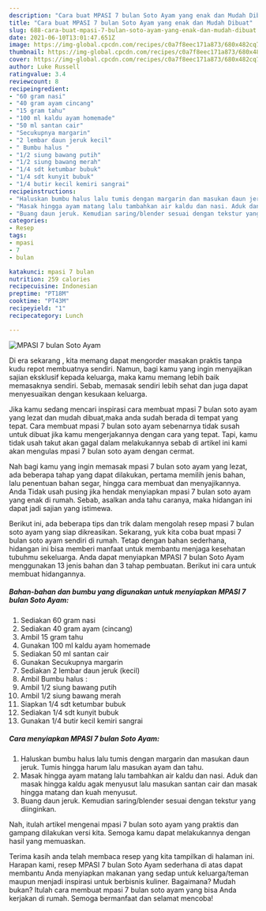 ```yaml
---
description: "Cara buat MPASI 7 bulan Soto Ayam yang enak dan Mudah Dibuat"
title: "Cara buat MPASI 7 bulan Soto Ayam yang enak dan Mudah Dibuat"
slug: 688-cara-buat-mpasi-7-bulan-soto-ayam-yang-enak-dan-mudah-dibuat
date: 2021-06-10T13:01:47.651Z
image: https://img-global.cpcdn.com/recipes/c0a7f8eec171a873/680x482cq70/mpasi-7-bulan-soto-ayam-foto-resep-utama.jpg
thumbnail: https://img-global.cpcdn.com/recipes/c0a7f8eec171a873/680x482cq70/mpasi-7-bulan-soto-ayam-foto-resep-utama.jpg
cover: https://img-global.cpcdn.com/recipes/c0a7f8eec171a873/680x482cq70/mpasi-7-bulan-soto-ayam-foto-resep-utama.jpg
author: Luke Russell
ratingvalue: 3.4
reviewcount: 8
recipeingredient:
- "60 gram nasi"
- "40 gram ayam cincang"
- "15 gram tahu"
- "100 ml kaldu ayam homemade"
- "50 ml santan cair"
- "Secukupnya margarin"
- "2 lembar daun jeruk kecil"
- " Bumbu halus "
- "1/2 siung bawang putih"
- "1/2 siung bawang merah"
- "1/4 sdt ketumbar bubuk"
- "1/4 sdt kunyit bubuk"
- "1/4 butir kecil kemiri sangrai"
recipeinstructions:
- "Haluskan bumbu halus lalu tumis dengan margarin dan masukan daun jeruk. Tumis hingga harum lalu masukan ayam dan tahu."
- "Masak hingga ayam matang lalu tambahkan air kaldu dan nasi. Aduk dan masak hingga kaldu agak menyusut lalu masukan santan cair dan masak hingga matang dan kuah menyusut."
- "Buang daun jeruk. Kemudian saring/blender sesuai dengan tekstur yang diinginkan."
categories:
- Resep
tags:
- mpasi
- 7
- bulan

katakunci: mpasi 7 bulan 
nutrition: 259 calories
recipecuisine: Indonesian
preptime: "PT18M"
cooktime: "PT43M"
recipeyield: "1"
recipecategory: Lunch

---
```



![MPASI 7 bulan Soto Ayam](https://img-global.cpcdn.com/recipes/c0a7f8eec171a873/680x482cq70/mpasi-7-bulan-soto-ayam-foto-resep-utama.jpg)

Di era  sekarang , kita memang dapat mengorder masakan praktis tanpa kudu repot membuatnya sendiri. Namun, bagi kamu yang ingin menyajikan sajian eksklusif kepada keluarga, maka kamu memang lebih baik memasaknya sendiri. Sebab, memasak sendiri lebih sehat dan juga dapat menyesuaikan dengan kesukaan keluarga.

Jika kamu sedang mencari inspirasi cara membuat mpasi 7 bulan soto ayam yang lezat dan mudah dibuat,maka anda sudah berada di tempat yang tepat. Cara membuat mpasi 7 bulan soto ayam  sebenarnya tidak susah untuk dibuat jika kamu mengerjakannya dengan cara yang tepat. Tapi, kamu tidak usah takut akan gagal dalam melakukannya 
sebab di artikel ini kami akan mengulas mpasi 7 bulan soto ayam dengan cermat.  



Nah bagi kamu yang ingin memasak mpasi 7 bulan soto ayam yang lezat, ada beberapa tahap yang dapat dilakukan, pertama memilih jenis bahan, lalu penentuan bahan segar, hingga cara membuat dan menyajikannya. Anda Tidak usah pusing jika hendak menyiapkan mpasi 7 bulan soto ayam yang enak di rumah. Sebab, asalkan anda  tahu caranya, maka hidangan ini dapat jadi sajian yang istimewa.

Berikut ini, ada beberapa tips dan trik dalam mengolah resep mpasi 7 bulan soto ayam yang siap dikreasikan. Sekarang, yuk kita coba buat mpasi 7 bulan soto ayam sendiri di rumah. Tetap dengan bahan sederhana, hidangan ini bisa memberi manfaat untuk membantu menjaga kesehatan tubuhmu sekeluarga. Anda dapat menyiapkan MPASI 7 bulan Soto Ayam menggunakan 13 jenis bahan dan 3 tahap pembuatan. Berikut ini cara untuk membuat hidangannya.

<!--inarticleads1-->

##### Bahan-bahan dan bumbu yang digunakan untuk menyiapkan MPASI 7 bulan Soto Ayam:

1. Sediakan 60 gram nasi
1. Sediakan 40 gram ayam (cincang)
1. Ambil 15 gram tahu
1. Gunakan 100 ml kaldu ayam homemade
1. Sediakan 50 ml santan cair
1. Gunakan Secukupnya margarin
1. Sediakan 2 lembar daun jeruk (kecil)
1. Ambil  Bumbu halus :
1. Ambil 1/2 siung bawang putih
1. Ambil 1/2 siung bawang merah
1. Siapkan 1/4 sdt ketumbar bubuk
1. Sediakan 1/4 sdt kunyit bubuk
1. Gunakan 1/4 butir kecil kemiri sangrai




<!--inarticleads2-->

##### Cara menyiapkan MPASI 7 bulan Soto Ayam:

1. Haluskan bumbu halus lalu tumis dengan margarin dan masukan daun jeruk. Tumis hingga harum lalu masukan ayam dan tahu.
1. Masak hingga ayam matang lalu tambahkan air kaldu dan nasi. Aduk dan masak hingga kaldu agak menyusut lalu masukan santan cair dan masak hingga matang dan kuah menyusut.
1. Buang daun jeruk. Kemudian saring/blender sesuai dengan tekstur yang diinginkan.




Nah, itulah artikel mengenai  mpasi 7 bulan soto ayam  yang praktis dan gampang dilakukan versi kita. Semoga kamu dapat melakukannya dengan hasil yang memuaskan. 

Terima kasih anda telah membaca resep yang kita tampilkan di halaman ini. Harapan kami, resep  MPASI 7 bulan Soto Ayam sederhana di atas dapat membantu Anda menyiapkan makanan yang sedap untuk keluarga/teman maupun menjadi inspirasi untuk berbisnis kuliner. Bagaimana? Mudah bukan? Itulah cara membuat mpasi 7 bulan soto ayam yang bisa Anda kerjakan di rumah. Semoga bermanfaat dan selamat mencoba!

